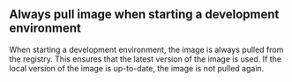 ## Always pull image when starting a development environment

When starting a development environment, the image is always pulled from the registry. This ensures that the latest version of the image is used. If the local version of the image  is up-to-date, the image is not pulled again.
